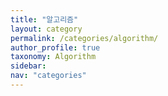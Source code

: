 ```yaml
---
title: "알고리즘"
layout: category
permalink: /categories/algorithm/
author_profile: true
taxonomy: Algorithm
sidebar:
nav: "categories"
---
```

